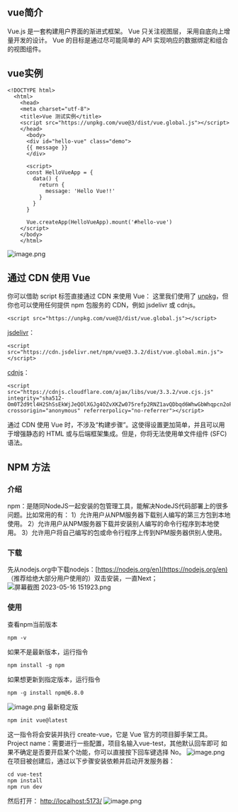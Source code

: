 ## vue简介
Vue.js 是一套构建用户界面的渐进式框架。
Vue 只关注视图层， 采用自底向上增量开发的设计。
Vue 的目标是通过尽可能简单的 API 实现响应的数据绑定和组合的视图组件。
## vue实例
```vue
<!DOCTYPE html>
  <html>
    <head>
    <meta charset="utf-8">
    <title>Vue 测试实例</title>
    <script src="https://unpkg.com/vue@3/dist/vue.global.js"></script>
    </head>
      <body>
      <div id="hello-vue" class="demo">
      {{ message }}
      </div>

      <script>
      const HelloVueApp = {
        data() {
          return {
            message: 'Hello Vue!!'
          }
        }
      }

      Vue.createApp(HelloVueApp).mount('#hello-vue')
    </script>
    </body>
    </html>
```
![image.png](https://cdn.nlark.com/yuque/0/2023/png/33625181/1684219717214-5b531474-1126-46f9-8721-c516097c11db.png#averageHue=%23c27243&clientId=u425c3e6a-f72f-4&from=paste&height=800&id=u565d2c62&originHeight=1200&originWidth=1920&originalType=binary&ratio=1.5&rotation=0&showTitle=false&size=166084&status=done&style=none&taskId=u4c75ceae-9a27-409d-91a4-e68142b19ba&title=&width=1280)
## 通过 CDN 使用 Vue
你可以借助 script 标签直接通过 CDN 来使用 Vue：
这里我们使用了 [unpkg](https://unpkg.com/)，但你也可以使用任何提供 npm 包服务的 CDN，例如 jsdelivr 或 cdnjs。
```vue
<script src="https://unpkg.com/vue@3/dist/vue.global.js"></script>
```
 [jsdelivr](https://www.jsdelivr.com/package/npm/vue)：
```vue
<script src="https://cdn.jsdelivr.net/npm/vue@3.3.2/dist/vue.global.min.js"></script>
```
[cdnjs](https://cdnjs.com/libraries/vue)：
```vue
<script src="https://cdnjs.cloudflare.com/ajax/libs/vue/3.3.2/vue.cjs.js" integrity="sha512-Om0T2d9tl4H2ShSsEkWjJeQOlXGJg4OZvXKZw075refp2RNZ1avQDbqd6WhwGbWhqpcn2oPmExCEa/lSLzZaJw==" crossorigin="anonymous" referrerpolicy="no-referrer"></script>
```
通过 CDN 使用 Vue 时，不涉及“构建步骤”。这使得设置更加简单，并且可以用于增强静态的 HTML 或与后端框架集成。但是，你将无法使用单文件组件 (SFC) 语法。
## NPM 方法
### 介绍
npm：是随同NodeJS一起安装的包管理工具，能解决NodeJS代码部署上的很多问题。比如常用的有：
1）允许用户从NPM服务器下载别人编写的第三方包到本地使用。
2）允许用户从NPM服务器下载并安装别人编写的命令行程序到本地使用。
3）允许用户将自己编写的包或命令行程序上传到NPM服务器供别人使用。
### 下载
先从nodejs.org中下载nodejs：[https://nodejs.org/en](https://nodejs.org/en) （推荐给绝大部分用户使用的）双击安装，一直Next；
![屏幕截图 2023-05-16 151923.png](https://cdn.nlark.com/yuque/0/2023/png/33625181/1684221605381-7063c05b-4d5d-4e93-b8b7-f9f619471654.png#averageHue=%23cecdcd&clientId=u425c3e6a-f72f-4&from=paste&height=731&id=u170e8635&originHeight=1097&originWidth=1918&originalType=binary&ratio=1.5&rotation=0&showTitle=false&size=151645&status=done&style=none&taskId=ub77b47a5-9863-4593-a61b-4d967976e10&title=&width=1278.6666666666667)
### 使用
查看npm当前版本
```
npm -v
```
如果不是最新版本，运行指令
```
npm install -g npm
```
如果想更新到指定版本，运行指令
```
npm -g install npm@6.8.0
```
![image.png](https://cdn.nlark.com/yuque/0/2023/png/33625181/1684224373449-dcbaf024-763c-4fa9-a560-42ef3e2c0ad9.png#averageHue=%23121212&clientId=u425c3e6a-f72f-4&from=paste&height=636&id=udc2e9ae7&originHeight=954&originWidth=1711&originalType=binary&ratio=1.5&rotation=0&showTitle=false&size=73050&status=done&style=none&taskId=u94727350-644d-4323-9eb2-14a53763b59&title=&width=1140.6666666666667)
最新稳定版 
```
npm init vue@latest
```
这一指令将会安装并执行 create-vue，它是 Vue 官方的项目脚手架工具。
Project name：需要进行一些配置，项目名输入vue-test，其他默认回车即可
如果不确定是否要开启某个功能，你可以直接按下回车键选择 No。
![image.png](https://cdn.nlark.com/yuque/0/2023/png/33625181/1684226940930-d2ef94b8-13b4-4fce-b2a9-e0add4bc40b5.png#averageHue=%23121212&clientId=u425c3e6a-f72f-4&from=paste&height=800&id=u4359d9fc&originHeight=1200&originWidth=1210&originalType=binary&ratio=1.5&rotation=0&showTitle=false&size=99154&status=done&style=none&taskId=u618f9dd8-cbc1-4063-a9f7-dbb94731da5&title=&width=806.6666666666666)
在项目被创建后，通过以下步骤安装依赖并启动开发服务器：
```
cd vue-test 
npm install 
npm run dev   
```
然后打开： [http://localhost:5173/](http://localhost:5173/)
![image.png](https://cdn.nlark.com/yuque/0/2023/png/33625181/1684227138019-1006ec4e-fadf-4152-b415-61a2e4d52bd5.png#averageHue=%23fefefe&clientId=u425c3e6a-f72f-4&from=paste&height=692&id=u2782a4be&originHeight=1038&originWidth=1909&originalType=binary&ratio=1.5&rotation=0&showTitle=false&size=154871&status=done&style=none&taskId=u0b1a8384-cd07-4585-8f90-31c483b905c&title=&width=1272.6666666666667)
